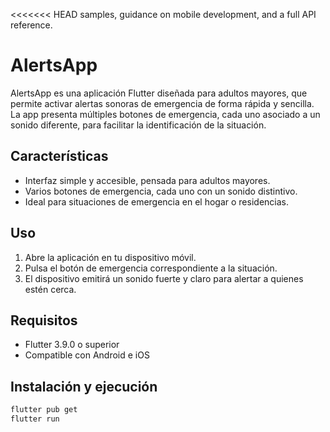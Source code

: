 <<<<<<< HEAD
samples, guidance on mobile development, and a full API reference.

# AlertsApp

AlertsApp es una aplicación Flutter diseñada para adultos mayores, que permite activar alertas sonoras de emergencia de forma rápida y sencilla. La app presenta múltiples botones de emergencia, cada uno asociado a un sonido diferente, para facilitar la identificación de la situación.

## Características

- Interfaz simple y accesible, pensada para adultos mayores.
- Varios botones de emergencia, cada uno con un sonido distintivo.
- Ideal para situaciones de emergencia en el hogar o residencias.

## Uso

1. Abre la aplicación en tu dispositivo móvil.
2. Pulsa el botón de emergencia correspondiente a la situación.
3. El dispositivo emitirá un sonido fuerte y claro para alertar a quienes estén cerca.

## Requisitos

- Flutter 3.9.0 o superior
- Compatible con Android e iOS

## Instalación y ejecución

```sh
flutter pub get
flutter run
```


